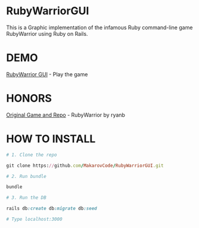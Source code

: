 # RubyWarriorGUI
This is a Graphic implementation of the infamous Ruby command-line game RubyWarrior using Ruby on Rails.

# DEMO
[RubyWarrior GUI](https://rubywarrior.geekoi.com/rubywarrior/warriors) - Play the game

# HONORS
[Original Game and Repo](https://github.com/ryanb/ruby-warrior) - RubyWarrior by ryanb

# HOW TO INSTALL

```ruby
# 1. Clone the repo

git clone https://github.com/MakarovCode/RubyWarriorGUI.git

# 2. Run bundle

bundle

# 3. Run the DB

rails db:create db:migrate db:seed

# Type localhost:3000
```
